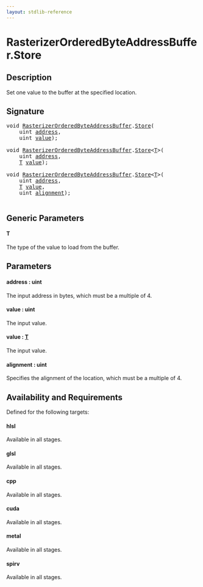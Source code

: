 ```yaml
---
layout: stdlib-reference
---
```


# RasterizerOrderedByteAddressBuffer\.Store

## Description

Set one value to the buffer at the specified location.



## Signature 

<pre>
<span class="code_keyword">void</span> <a href="index.md" class="code_type">RasterizerOrderedByteAddressBuffer</a>.<a href="store-0.md">Store</a>(
    <span class="code_keyword">uint</span> <a href="store-0.md#decl-address" class="code_param">address</a>,
    <span class="code_keyword">uint</span> <a href="store-0.md#decl-value" class="code_param">value</a>);

<span class="code_keyword">void</span> <a href="index.md" class="code_type">RasterizerOrderedByteAddressBuffer</a>.<a href="store-0.md">Store</a>&lt;<a href="store-0.md#typeparam-T" class="code_type">T</a>&gt;(
    <span class="code_keyword">uint</span> <a href="store-0.md#decl-address" class="code_param">address</a>,
    <a href="store-0.md#typeparam-T" class="code_type">T</a> <a href="store-0.md#decl-value" class="code_param">value</a>);

<span class="code_keyword">void</span> <a href="index.md" class="code_type">RasterizerOrderedByteAddressBuffer</a>.<a href="store-0.md">Store</a>&lt;<a href="store-0.md#typeparam-T" class="code_type">T</a>&gt;(
    <span class="code_keyword">uint</span> <a href="store-0.md#decl-address" class="code_param">address</a>,
    <a href="store-0.md#typeparam-T" class="code_type">T</a> <a href="store-0.md#decl-value" class="code_param">value</a>,
    <span class="code_keyword">uint</span> <a href="store-0.md#decl-alignment" class="code_param">alignment</a>);

</pre>

## Generic Parameters

####  <a id="typeparam-T"></a>T
The type of the value to load from the buffer.


## Parameters

####  <a id="decl-address"></a>address  : uint
The input address in bytes, which must be a multiple of 4.

####  <a id="decl-value"></a>value  : uint
The input value.

####  <a id="decl-value"></a>value  : [T](store-0.md#typeparam-T)
The input value.

####  <a id="decl-alignment"></a>alignment  : uint
Specifies the alignment of the location, which must be a multiple of 4.


## Availability and Requirements

Defined for the following targets:

#### hlsl
Available in all stages.

#### glsl
Available in all stages.

#### cpp
Available in all stages.

#### cuda
Available in all stages.

#### metal
Available in all stages.

#### spirv
Available in all stages.




<script>
// Fix .md links to .html when on ReadTheDocs
if (window.location.hostname.includes('readthedocs') || 
    window.location.hostname.includes('rtfd.io')) {
  document.addEventListener('DOMContentLoaded', function() {
    const links = document.querySelectorAll('a');
    links.forEach(link => {
      const href = link.getAttribute('href');
      if (href && href.includes('.md')) {
        // This regex will handle .md links with or without fragment identifiers or query parameters
        link.href = link.href.replace(/(.+)\.md(#[^?]*)?(\?.*)?$/, '$1.html$2$3');
      }
    });
  });
}
</script>
